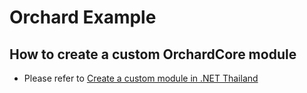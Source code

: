 # Orchard Example

##  How to create a custom OrchardCore module
- Please refer to [Create a custom module in .NET Thailand](https://www.dotnetthailand.com/web-frameworks/orchard-core-cms/create-a-custom-module)